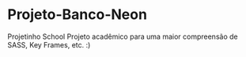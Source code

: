# Projeto-Banco-Neon
Projetinho School 
Projeto acadêmico para uma maior compreensão de SASS, Key Frames, etc. :)
